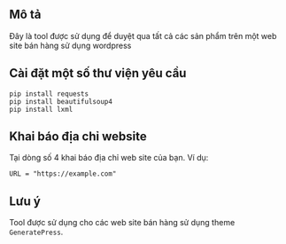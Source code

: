 ## Mô tả

Đây là tool được sử dụng để duyệt qua tất cả các sản phẩm trên một web site bán hàng sử dụng wordpress

## Cài đặt một số thư viện yêu cầu

```
pip install requests
pip install beautifulsoup4
pip install lxml
```

## Khai báo địa chỉ website

Tại dòng số 4 khai báo địa chỉ web site của bạn. Ví dụ:

```
URL = "https://example.com"
```

## Lưu ý

Tool được sử dụng cho các web site bán hàng sử dụng theme `GeneratePress`.
